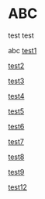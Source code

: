 # ABC

test test

abc [test1]()

[test2](./other)

[test3](./other#testother)

[test4](./other#测试中文)

[test5](./other.md#ctx-get-name)

[test6](./other.html#ctx-get-name)

[test7](/other#ctx-get-name)

[test8](/other#cccc)

[test9](/123.md#cccc)

[test10]: ./dir/

[test11]: /dir/

[test12](./other.md#ctx.get(name))
